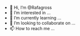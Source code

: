 - 👋 Hi, I’m @Rafagross
- 👀 I’m interested in ...
- 🌱 I’m currently learning ...
- 💞️ I’m looking to collaborate on ...
- 📫 How to reach me ...

<!---
Rafagross/Rafagross is a ✨ special ✨ repository because its `README.md` (this file) appears on your GitHub profile.
You can click the Preview link to take a look at your changes.
--->
